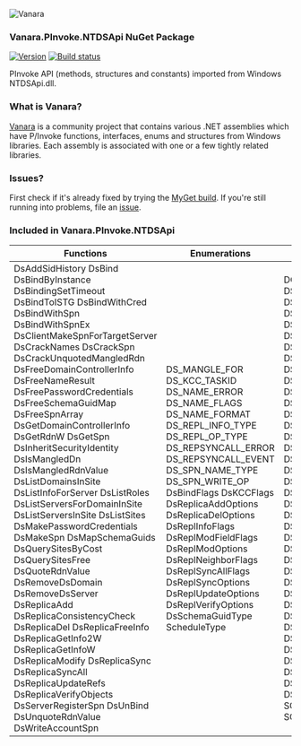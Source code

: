 ﻿![Vanara](https://raw.githubusercontent.com/dahall/Vanara/master/docs/icons/VanaraHeading.png)
### **Vanara.PInvoke.NTDSApi NuGet Package**
[![Version](https://img.shields.io/nuget/v/Vanara.PInvoke.NTDSApi?label=NuGet&style=flat-square)](https://github.com/dahall/Vanara/releases)
[![Build status](https://github.com/dahall/Vanara/actions/workflows/cibuild.yml/badge.svg?branch=master)](https://github.com/dahall/Vanara/actions/workflows/cibuild.yml)

PInvoke API (methods, structures and constants) imported from Windows NTDSApi.dll.

### **What is Vanara?**

[Vanara](https://github.com/dahall/Vanara) is a community project that contains various .NET assemblies which have P/Invoke functions, interfaces, enums and structures from Windows libraries. Each assembly is associated with one or a few tightly related libraries.

### **Issues?**

First check if it's already fixed by trying the [MyGet build](https://www.myget.org/feed/Packages/vanara).
If you're still running into problems, file an [issue](https://github.com/dahall/Vanara/issues).

### **Included in Vanara.PInvoke.NTDSApi**

Functions | Enumerations | Structures
--- | --- | ---
DsAddSidHistory DsBind DsBindByInstance DsBindingSetTimeout DsBindToISTG DsBindWithCred DsBindWithSpn DsBindWithSpnEx DsClientMakeSpnForTargetServer DsCrackNames DsCrackSpn DsCrackUnquotedMangledRdn DsFreeDomainControllerInfo DsFreeNameResult DsFreePasswordCredentials DsFreeSchemaGuidMap DsFreeSpnArray DsGetDomainControllerInfo DsGetRdnW DsGetSpn DsInheritSecurityIdentity DsIsMangledDn DsIsMangledRdnValue DsListDomainsInSite DsListInfoForServer DsListRoles DsListServersForDomainInSite DsListServersInSite DsListSites DsMakePasswordCredentials DsMakeSpn DsMapSchemaGuids DsQuerySitesByCost DsQuerySitesFree DsQuoteRdnValue DsRemoveDsDomain DsRemoveDsServer DsReplicaAdd DsReplicaConsistencyCheck DsReplicaDel DsReplicaFreeInfo DsReplicaGetInfo2W DsReplicaGetInfoW DsReplicaModify DsReplicaSync DsReplicaSyncAll DsReplicaUpdateRefs DsReplicaVerifyObjects DsServerRegisterSpn DsUnBind DsUnquoteRdnValue DsWriteAccountSpn  | DS_MANGLE_FOR DS_KCC_TASKID DS_NAME_ERROR DS_NAME_FLAGS DS_NAME_FORMAT DS_REPL_INFO_TYPE DS_REPL_OP_TYPE DS_REPSYNCALL_ERROR DS_REPSYNCALL_EVENT DS_SPN_NAME_TYPE DS_SPN_WRITE_OP DsBindFlags DsKCCFlags DsReplicaAddOptions DsReplicaDelOptions DsReplInfoFlags DsReplModFieldFlags DsReplModOptions DsReplNeighborFlags DsReplSyncAllFlags DsReplSyncOptions DsReplUpdateOptions DsReplVerifyOptions DsSchemaGuidType ScheduleType                             | DCInfoHandle DS_DOMAIN_CONTROLLER_INFO_1 DS_DOMAIN_CONTROLLER_INFO_2 DS_DOMAIN_CONTROLLER_INFO_3 DS_NAME_RESULT DS_NAME_RESULT_ITEM DS_REPL_ATTR_META_DATA DS_REPL_ATTR_META_DATA_2 DS_REPL_ATTR_META_DATA_BLOB DS_REPL_ATTR_VALUE_META_DATA DS_REPL_ATTR_VALUE_META_DATA_2 DS_REPL_ATTR_VALUE_META_DATA_EXT DS_REPL_CURSOR DS_REPL_CURSOR_2 DS_REPL_CURSOR_3W DS_REPL_CURSOR_BLOB DS_REPL_CURSORS DS_REPL_CURSORS_2 DS_REPL_CURSORS_3W DS_REPL_KCC_DSA_FAILURESW DS_REPL_KCC_DSA_FAILUREW DS_REPL_KCC_DSA_FAILUREW_BLOB DS_REPL_NEIGHBOR DS_REPL_NEIGHBORS DS_REPL_NEIGHBORW_BLOB DS_REPL_OBJ_META_DATA DS_REPL_OBJ_META_DATA_2 DS_REPL_OPW DS_REPL_OPW_BLOB DS_REPL_PENDING_OPSW DS_REPL_QUEUE_STATISTICSW DS_REPL_VALUE_META_DATA DS_REPL_VALUE_META_DATA_2 DS_REPL_VALUE_META_DATA_BLOB DS_REPL_VALUE_META_DATA_BLOB_EXT DS_REPL_VALUE_META_DATA_EXT DS_REPSYNCALL_ERRINFO DS_REPSYNCALL_UPDATE DS_SCHEMA_GUID_MAP DS_SITE_COST_INFO SCHEDULE_HEADER SpnArrayHandle SCHEDULE          
